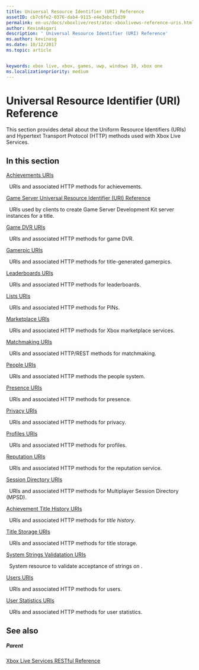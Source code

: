 ```yaml
---
title: Universal Resource Identifier (URI) Reference
assetID: cb7c6fe2-0376-dab4-9115-e4e3ebcfbd39
permalink: en-us/docs/xboxlive/rest/atoc-xboxlivews-reference-uris.html
author: KevinAsgari
description: ' Universal Resource Identifier (URI) Reference'
ms.author: kevinasg
ms.date: 10/12/2017
ms.topic: article


keywords: xbox live, xbox, games, uwp, windows 10, xbox one
ms.localizationpriority: medium
---
```



# Universal Resource Identifier (URI) Reference

This section provides detail about the Uniform Resource Identifiers (URIs) and Hypertext Transport Protocol (HTTP) methods used with Xbox Live Services.

<a id="ID4EAB"></a>


## In this section

[Achievements URIs](achievements/atoc-reference-achievementsv2.md)

&nbsp;&nbsp;URIs and associated HTTP methods for achievements.

[Game Server Universal Resource Identifier (URI) Reference](gsdk/atoc-gsdk-uri-reference.md)

&nbsp;&nbsp;URIs used by clients to create Game Server Development Kit server instances for a title.

[Game DVR URIs](dvr/atoc-reference-dvr.md)

&nbsp;&nbsp;URIs and associated HTTP methods for game DVR.

[Gamerpic URIs](gamerpic/atoc-reference-gamerpic.md)

&nbsp;&nbsp;URIs and associated HTTP methods for title-generated gamerpics.

[Leaderboards URIs](leaderboard/atoc-reference-leaderboard.md)

&nbsp;&nbsp;URIs and associated HTTP methods for leaderboards.

[Lists URIs](lists/atoc-reference-lists.md)

&nbsp;&nbsp;URIs and associated HTTP methods for PINs.

[Marketplace URIs](marketplace/atoc-reference-marketplace.md)

&nbsp;&nbsp;URIs and associated HTTP methods for Xbox marketplace services.

[Matchmaking URIs](matchtickets/atoc-reference-matchtickets.md)

&nbsp;&nbsp;URIs and associated HTTP/REST methods for matchmaking.

[People URIs](people/atoc-reference-people.md)

&nbsp;&nbsp;URIs and associated HTTP methods the people system.

[Presence URIs](presence/atoc-reference-presence.md)

&nbsp;&nbsp;URIs and associated HTTP methods for presence.

[Privacy URIs](privacy/atoc-reference-privacyv2.md)

&nbsp;&nbsp;URIs and associated HTTP methods for privacy.

[Profiles URIs](profileV2/atoc-reference-profiles.md)

&nbsp;&nbsp;URIs and associated HTTP methods for profiles.

[Reputation URIs](reputation/atoc-reference-reputation.md)

&nbsp;&nbsp;URIs and associated HTTP methods for the reputation service.

[Session Directory URIs](sessiondirectory/atoc-reference-sessiondirectory.md)

&nbsp;&nbsp;URIs and associated HTTP methods for Multiplayer Session Directory (MPSD).

[Achievement Title History URIs](titlehistory/atoc-reference-titlehistoryv2.md)

&nbsp;&nbsp;URIs and associated HTTP methods for *title history*.

[Title Storage URIs](storage/atoc-reference-storagev2.md)

&nbsp;&nbsp;URIs and associated HTTP methods for title storage.

[System Strings Validatation URIs](stringserver/atoc-reference-systemstringsvalidate.md)

&nbsp;&nbsp;System resource to validate acceptance of strings on .

[Users URIs](users/atoc-reference-users.md)

&nbsp;&nbsp;URIs and associated HTTP methods for users.

[User Statistics URIs](userstats/atoc-reference-userstats.md)

&nbsp;&nbsp;URIs and associated HTTP methods for user statistics.

<a id="ID4E5C"></a>


## See also

<a id="ID4EAD"></a>


##### Parent

[Xbox Live Services RESTful Reference](../atoc-xboxlivews-reference.md)
